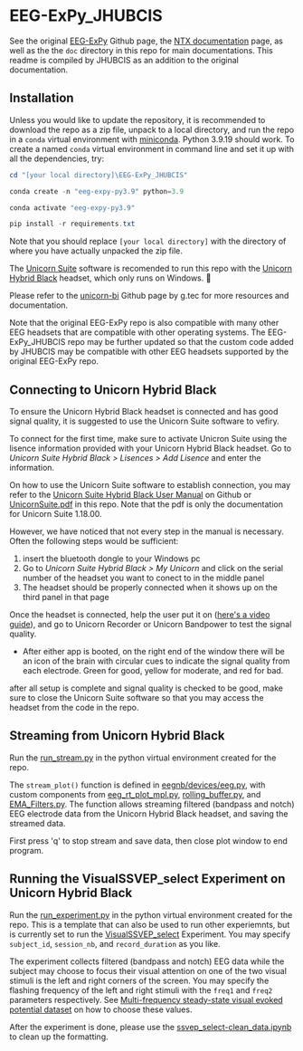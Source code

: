 # EEG-ExPy_JHUBCIS

See the original [EEG-ExPy](https://github.com/NeuroTechX/EEG-ExPy) Github page, the [NTX documentation](https://neurotechx.github.io/EEG-ExPy/) page, as well as the the `doc` directory in this repo for main documentations. This readme is compiled by JHUBCIS as an addition to the original documentation.

## Installation

Unless you would like to update the repository, it is recommended to download the repo as a zip file, unpack to a local directory, and run the repo in a `conda` virtual environment with [miniconda](https://docs.anaconda.com/free/miniconda/). Python 3.9.19 should work. To create a named `conda` virtual environment in command line and set it up with all the dependencies, try:

```powershell
cd "[your local directory]\EEG-ExPy_JHUBCIS"

conda create -n "eeg-expy-py3.9" python=3.9 

conda activate "eeg-expy-py3.9"

pip install -r requirements.txt
```

Note that you should replace `[your local directory]` with the directory of where you have actually unpacked the zip file.

The [Unicorn Suite](https://www.gtec.at/product/unicorn-suite/) software is recomended to run this repo with the [Unicorn Hybrid Black](https://www.gtec.at/product/unicorn-hybrid-black/) headset, which only runs on Windows. 🥲

Please refer to the [unicorn-bi](https://github.com/unicorn-bi) Github page by g.tec for more resources and documentation.

Note that the original EEG-ExPy repo is also compatible with many other EEG headsets that are compatible with other operating systems. The EEG-ExPy_JHUBCIS repo may be further updated so that the custom code added by JHUBCIS may be compatible with other EEG headsets supported by the original EEG-ExPy repo.

## Connecting to Unicorn Hybrid Black

To ensure the Unicorn Hybrid Black headset is connected and has good signal quality, it is suggested to use the Unicorn Suite software to vefiry.

To connect for the first time, make sure to activate Unicron Suite using the lisence information provided with your Unicorn Hybrid Black headset. Go to *Unicorn Suite Hybrid Black > Lisences > Add Lisence* and enter the information.

On how to use the Unicorn Suite software to establish connection, you may refer to the [Unicorn Suite Hybrid Black User Manual](https://github.com/unicorn-bi/Unicorn-Suite-Hybrid-Black-User-Manual) on Github or [UnicornSuite.pdf](doc\UnicornSuite.pdf) in this repo. Note that the pdf is only the documentation for Unicorn Suite 1.18.00.

However, we have noticed that not every step in the manual is necessary. Often the following steps would be sufficient:

1. insert the bluetooth dongle to your Windows pc
2. Go to *Unicorn Suite Hybrid Black > My Unicorn* and click on the serial number of the headset you want to conect to in the middle panel
3. The headset should be properly connected when it shows up on the third panel in that page

Once the headset is connected, help the user put it on ([here&#39;s a video guide](https://www.youtube.com/watch?v=UVVUJTwvGnw)), and go to Unicorn Recorder or Unicorn Bandpower to test the signal quality.

- After either app is booted, on the right end of the window there will be an icon of the brain with circular cues to indicate the signal quality from each electrode. Green for good, yellow for moderate, and red for bad.

after all setup is complete and signal quality is checked to be good, make sure to close the Unicorn Suite software so that you may access the headset from the code in the repo.

## Streaming from Unicorn Hybrid Black

Run the [run_stream.py](./run_stream.py) in the python virtual environment created for the repo.

The `stream_plot()` function is defined in [eegnb/devices/eeg.py](eegnb/devices/eeg.py), with custom components from [eeg_rt_plot_mpl.py](eegnb\devices\eeg_rt_plot_mpl.py), [rolling_buffer.py](eegnb\devices\rolling_buffer.py), and [EMA_Filters.py](eegnb\devices\EMA_Filters.py). The function allows streaming filtered (bandpass and notch) EEG electrode data from the Unicorn Hybrid Black headset, and saving the streamed data.

First press 'q' to stop stream and save data, then close plot window to end program.

## Running the VisualSSVEP_select Experiment on Unicorn Hybrid Black

Run the [run_experiment.py](./run_expriment.py) in the python virtual environment created for the repo. This is a template that can also be used to run other experiemnts, but is currently set to run the [VisualSSVEP_select](eegnb\experiments\visual_ssvep\ssvep_select.py) Experiment. You may specify `subject_id`, `session_nb`, and `record_duration` as you like.

The experiment collects filtered (bandpass and notch) EEG data while the subject may choose to focus their visual attention on one of the two visual stimuli is the left and right corners of the screen. You may specify the flashing frequency of the left and right stimuli with the `freq1` and `freq2` parameters respectively. See [Multi-frequency steady-state visual evoked potential dataset](https://www.nature.com/articles/s41597-023-02841-5) on how to choose these values.

After the experiment is done, please use the [ssvep_select-clean_data.ipynb](eegnb\experiments\visual_ssvep\ssvep_select-clean_data.ipynb) to clean up the formatting.

